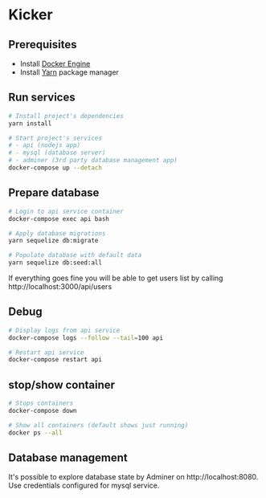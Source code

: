 # Kicker

## Prerequisites

* Install [Docker Engine](https://hub.docker.com/search?q=&type=edition&offering=community)
* Install [Yarn](https://yarnpkg.com/en/docs/install) package manager

## Run services

```bash
# Install project's dependencies
yarn install

# Start project's services
# - api (nodejs app)
# - mysql (database server)
# - adminer (3rd party database management app)
docker-compose up --detach
```

## Prepare database

```bash
# Login to api service container
docker-compose exec api bash

# Apply database migrations
yarn sequelize db:migrate

# Populate database with default data
yarn sequelize db:seed:all
```

If everything goes fine you will be able to get users list by calling http://localhost:3000/api/users

## Debug

```bash
# Display logs from api service
docker-compose logs --follow --tail=100 api

# Restart api service
docker-compose restart api
```

## stop/show container

```bash
# Stops containers
docker-compose down

# Show all containers (default shows just running)
docker ps --all
```

## Database management

It's possible to explore database state by Adminer on http://localhost:8080. Use credentials configured for mysql service.
